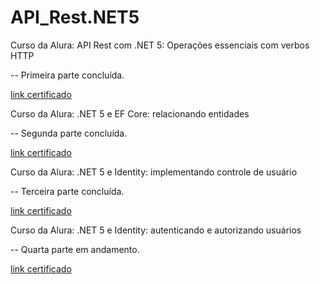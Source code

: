 # API_Rest.NET5

Curso da Alura: API Rest com .NET 5: Operações essenciais com verbos HTTP

-- Primeira parte concluída.

 <a href = "https://cursos.alura.com.br/certificate/igortudisco/api-rest-net-5-operacoes-verbos-http"> link certificado </a>

Curso da Alura: .NET 5 e EF Core: relacionando entidades

-- Segunda parte concluída.

 <a href = "https://cursos.alura.com.br/certificate/65e8d072-b45f-4c34-9b29-c1c03ac660e3"> link certificado</a>

Curso da Alura: .NET 5 e Identity: implementando controle de usuário

-- Terceira parte concluída.

 <a href = "https://cursos.alura.com.br/certificate/4f4c2f4b-fd76-4631-b304-37197ddb0cc2"> link certificado</a>

 Curso da Alura: .NET 5 e Identity: autenticando e autorizando usuários

-- Quarta parte em andamento.

 <a href = ""> link certificado</a>
